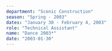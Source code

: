 ```yaml
---
department: "Scenic Construction"
season: "Spring - 2003"
dates: "January 30 - February 4, 2003"
role: "Technical Assistant"
name: "Dance 2003*"
date: "2003-01-30"
---
```

